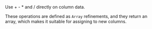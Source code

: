 Use + - * and / directly on column data.

These operations are defined as `Array` refinements, and they
return an array, which makes it suitable for assigning to new columns.
